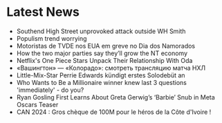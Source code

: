 # Latest News
-  Southend High Street unprovoked attack outside WH Smith
-  Populism trend worrying
-  Motoristas de TVDE nos EUA em greve no Dia dos Namorados
-  How the two major parties say they’ll grow the NT economy
-  Netflix's One Piece Stars Unpack Their Relationship With Oda
-  «Вашингтон» — «Колорадо»: смотреть трансляцию матча НХЛ
-  Little-Mix-Star Perrie Edwards kündigt erstes Solodebüt an
-  Who Wants to Be a Millionaire winner knew last 3 questions 'immediately' - do you?
-  Ryan Gosling First Learns About Greta Gerwig’s ‘Barbie’ Snub in Meta Oscars Teaser
-  CAN 2024 : Gros chèque de 100M pour le héros de la Côte d'Ivoire !
